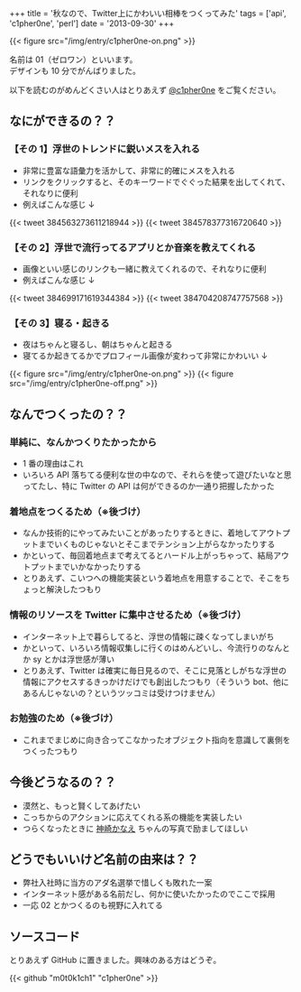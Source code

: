 +++
title = '秋なので、Twitter上にかわいい相棒をつくってみた'
tags = ['api', 'c1pher0ne', 'perl']
date = '2013-09-30'
+++

{{< figure src="/img/entry/c1pher0ne-on.png" >}}

名前は 01（ゼロワン）といいます。  
デザインも 10 分でがんばりました。

<!--more-->

以下を読むのがめんどくさい人はとりあえず [@c1pher0ne](http://twitter.com/c1pher0ne) をご覧ください。

## なにができるの？？

### 【その 1】浮世のトレンドに鋭いメスを入れる

- 非常に豊富な語彙力を活かして、非常に的確にメスを入れる
- リンクをクリックすると、そのキーワードでぐぐった結果を出してくれて、それなりに便利
- 例えばこんな感じ ↓

{{< tweet 384563273611218944 >}}
{{< tweet 384578377316720640 >}}

### 【その 2】浮世で流行ってるアプリとか音楽を教えてくれる

- 画像といい感じのリンクも一緒に教えてくれるので、それなりに便利
- 例えばこんな感じ ↓

{{< tweet 384699171619344384 >}}
{{< tweet 384704208747757568 >}}

### 【その 3】寝る・起きる

- 夜はちゃんと寝るし、朝はちゃんと起きる
- 寝てるか起きてるかでプロフィール画像が変わって非常にかわいい ↓

{{< figure src="/img/entry/c1pher0ne-on.png" >}}
{{< figure src="/img/entry/c1pher0ne-off.png" >}}

## なんでつくったの？？

### 単純に、なんかつくりたかったから

- 1 番の理由はこれ
- いろいろ API 落ちてる便利な世の中なので、それらを使って遊びたいなと思ってたし、特に Twitter の API は何ができるのか一通り把握したかった

### 着地点をつくるため（※後づけ）

- なんか技術的にやってみたいことがあったりするときに、着地してアウトプットまでいくものじゃないとそこまでテンション上がらなかったりする
- かといって、毎回着地点まで考えてるとハードル上がっちゃって、結局アウトプットまでいかなかったりする
- とりあえず、こいつへの機能実装という着地点を用意することで、そこをちょっと解決したつもり

### 情報のリソースを Twitter に集中させるため（※後づけ）

- インターネット上で暮らしてると、浮世の情報に疎くなってしまいがち
- かといって、いろいろ情報収集しに行くのはめんどいし、今流行りのなんとか sy とかは浮世感が薄い
- とりあえず、Twitter は確実に毎日見るので、そこに見落としがちな浮世の情報にアクセスするきっかけだけでも創出したつもり（そういう bot、他にあるんじゃないの？というツッコミは受けつけません）

### お勉強のため（※後づけ）

- これまでまじめに向き合ってこなかったオブジェクト指向を意識して裏側をつくったつもり

## 今後どうなるの？？

- 漠然と、もっと賢くしてあげたい
- こっちからのアクションに応えてくれる系の機能を実装したい
- つらくなったときに [神崎かなえ](http://google.com/search?hl=ja&authuser=0&site=imghp&tbm=isch&source=hp&biw=1366&bih=647&q=神崎かなえ) ちゃんの写真で励ましてほしい

## どうでもいいけど名前の由来は？？

- 弊社入社時に当方のアダ名選挙で惜しくも敗れた一案
- インターネット感がある名前だし、何かに使いたかったのでここで採用
- 一応 02 とかつくるのも視野に入れてる

## ソースコード

とりあえず GitHub に置きました。興味のある方はどうぞ。

{{< github "m0t0k1ch1" "c1pher0ne" >}}

